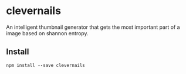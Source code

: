 # clevernails
An intelligent thumbnail generator that gets the most important part of a image based on shannon entropy.

## Install

```plain
npm install --save clevernails
```